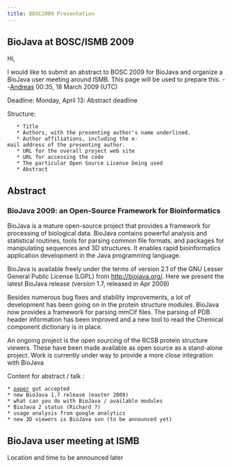 ```yaml
---
title: BOSC2009 Presentation
---
```


BioJava at BOSC/ISMB 2009
-------------------------

Hi,

I would like to submit an abstract to BOSC 2009 for BioJava and organize
a BioJava user meeting around ISMB. This page will be used to prepare
this. --[Andreas](User:Andreas "wikilink") 00:35, 18 March 2009 (UTC)

Deadline: Monday, April 13: Abstract deadline

Structure:

`   * Title`  
`   * Authors, with the presenting author's name underlined.`  
`   * Author affiliations, including the e-mail address of the presenting author.`  
`   * URL for the overall project web site`  
`   * URL for accessing the code`  
`   * The particular Open Source License being used `  
`   * Abstract`

Abstract
--------

### BioJava 2009: an Open-Source Framework for Bioinformatics

BioJava is a mature open-source project that provides a framework for
processing of biological data. BioJava contains powerful analysis and
statistical routines, tools for parsing common file formats, and
packages for manipulating sequences and 3D structures. It enables rapid
bioinformatics application development in the Java programming language.

BioJava is available freely under the terms of version 2.1 of the GNU
Lesser General Public License (LGPL) from <http://biojava.org/>. Here we
present the latest BioJava release (version 1.7, released in Apr 2009)

Besides numerous bug fixes and stability improvements, a lot of
development has been going on in the protein structure modules. BioJava
now provides a framework for parsing mmCif files. The parsing of PDB
header information has been improved and a new tool to read the Chemical
component dictionary is in place.

An ongoing project is the open sourcing of the RCSB protein structure
viewers. These have been made available as open source as a stand-alone
project. Work is currently under way to provide a more close integration
with BioJava

Content for abstract / talk :

`* `[`paper`](http://bioinformatics.oxfordjournals.org/cgi/content/abstract/btn397v1?ijkey=jIKd6VUGPrgshbv&keytype=ref)` got accepted`  
`* new BioJava 1.7 release (easter 2009)`  
`* what can you do with BioJava / available modules`  
`* BioJava 2 status (Richard ?) `  
`* usage analysis from google analytics`  
`* new 3D viewers is BioJava svn (to be announced yet)`

BioJava user meeting at ISMB
----------------------------

Location and time to be announced later
